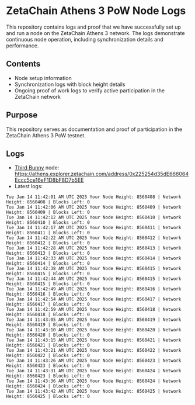 # ZetaChain Athens 3 PoW Node Logs
This repository contains logs and proof that we have successfully set up and run a node on the ZetaChain Athens 3 network. The logs demonstrate continuous node operation, including synchronization details and performance.

## Contents
- Node setup information
- Synchronization logs with block height details
- Ongoing proof of work logs to verify active participation in the ZetaChain network

## Purpose
This repository serves as documentation and proof of participation in the ZetaChain Athens 3 PoW testnet.

## Logs

- [Third Bunny](https://thirdbunny.xyz/) node: https://athens.explorer.zetachain.com/address/0x225254d35dE666064Eccc5ce16eF1D8bF8D7b5EE
- Latest logs:
```
Tue Jan 14 11:42:01 AM UTC 2025 Your Node Height: 8560408 | Network Height: 8560408 | Blocks Left: 0
Tue Jan 14 11:42:06 AM UTC 2025 Your Node Height: 8560409 | Network Height: 8560409 | Blocks Left: 0
Tue Jan 14 11:42:12 AM UTC 2025 Your Node Height: 8560410 | Network Height: 8560410 | Blocks Left: 0
Tue Jan 14 11:42:17 AM UTC 2025 Your Node Height: 8560411 | Network Height: 8560411 | Blocks Left: 0
Tue Jan 14 11:42:22 AM UTC 2025 Your Node Height: 8560412 | Network Height: 8560412 | Blocks Left: 0
Tue Jan 14 11:42:28 AM UTC 2025 Your Node Height: 8560413 | Network Height: 8560413 | Blocks Left: 0
Tue Jan 14 11:42:33 AM UTC 2025 Your Node Height: 8560414 | Network Height: 8560414 | Blocks Left: 0
Tue Jan 14 11:42:38 AM UTC 2025 Your Node Height: 8560415 | Network Height: 8560415 | Blocks Left: 0
Tue Jan 14 11:42:44 AM UTC 2025 Your Node Height: 8560415 | Network Height: 8560415 | Blocks Left: 0
Tue Jan 14 11:42:49 AM UTC 2025 Your Node Height: 8560416 | Network Height: 8560416 | Blocks Left: 0
Tue Jan 14 11:42:54 AM UTC 2025 Your Node Height: 8560417 | Network Height: 8560417 | Blocks Left: 0
Tue Jan 14 11:42:59 AM UTC 2025 Your Node Height: 8560418 | Network Height: 8560418 | Blocks Left: 0
Tue Jan 14 11:43:05 AM UTC 2025 Your Node Height: 8560419 | Network Height: 8560419 | Blocks Left: 0
Tue Jan 14 11:43:10 AM UTC 2025 Your Node Height: 8560420 | Network Height: 8560420 | Blocks Left: 0
Tue Jan 14 11:43:15 AM UTC 2025 Your Node Height: 8560421 | Network Height: 8560421 | Blocks Left: 0
Tue Jan 14 11:43:21 AM UTC 2025 Your Node Height: 8560422 | Network Height: 8560422 | Blocks Left: 0
Tue Jan 14 11:43:26 AM UTC 2025 Your Node Height: 8560423 | Network Height: 8560423 | Blocks Left: 0
Tue Jan 14 11:43:31 AM UTC 2025 Your Node Height: 8560424 | Network Height: 8560423 | Blocks Left: 0
Tue Jan 14 11:43:36 AM UTC 2025 Your Node Height: 8560424 | Network Height: 8560424 | Blocks Left: 0
Tue Jan 14 11:43:42 AM UTC 2025 Your Node Height: 8560425 | Network Height: 8560425 | Blocks Left: 0
```
